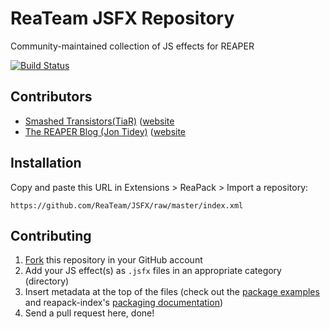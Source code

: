 # ReaTeam JSFX Repository

Community-maintained collection of JS effects for REAPER

[![Build Status](https://travis-ci.org/ReaTeam/JSFX.svg?branch=master)](https://travis-ci.org/ReaTeam/JSFX)

## Contributors

- [Smashed Transistors(TiaR)](http://forum.cockos.com/member.php?u=98780) ([website](http://forum.cockos.com/member.php?u=92538)
- [The REAPER Blog (Jon Tidey)](http://forum.cockos.com/member.php?u=98780) ([website](http://reaperblog.net/)


## Installation

Copy and paste this URL in Extensions > ReaPack > Import a repository:

```
https://github.com/ReaTeam/JSFX/raw/master/index.xml
```

## Contributing

1. [Fork](https://github.com/ReaTeam/JSFX/fork) this repository in your GitHub account
2. Add your JS effect(s) as `.jsfx` files in an appropriate category (directory)
3. Insert metadata at the top of the files (check out the
[package examples](https://github.com/cfillion/reapack-index/wiki/Examples) and
reapack-index's [packaging documentation](https://github.com/cfillion/reapack-index/wiki/Packaging-Documentation))
3. Send a pull request here, done!
